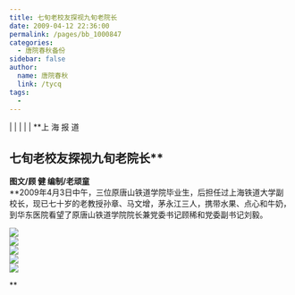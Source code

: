 ```yaml
---
title: 七旬老校友探视九旬老院长
date: 2009-04-12 22:36:00
permalink: /pages/bb_1000847
categories: 
  - 唐院春秋备份
sidebar: false
author: 
  name: 唐院春秋
  link: /tycq
tags: 
  - 
---
```


|  |  |  |  | **上 海 报 道  
  
七旬老校友探视九旬老院长**  
---  
**图文/顾 健 编制/老顽童**  
**2009年4月3日中午，三位原唐山铁道学院毕业生，后担任过上海铁道大学副校长，现已七十岁的老教授孙章、马文增，茅永江三人，携带水果、点心和牛奶，到华东医院看望了原唐山铁道学院院长兼党委书记顾稀和党委副书记刘毅。  
  
![](http://img.bimg.126.net/photo/_2kqo_1MT2UV9lDhI6V36Q==/5648358357653153371.jpg+)  
![](http://img.bimg.126.net/photo/J0Q2PnCiex5S1Uzp5aINqg==/2583377336251827715.jpg+)  
![](http://img.bimg.126.net/photo/NIvHoC1qmtrHNtCAiFmUXg==/4813785051705913466.jpg+)  
![](http://img.bimg.126.net/photo/Tq5u_kFWKRmdQOl9t41g8A==/3999196469105482271.jpg+)  
![](http://img.bimg.126.net/photo/t3dG3P1JcgeTONUxGPjFEQ==/3699707093885436631.jpg+)  
  
**